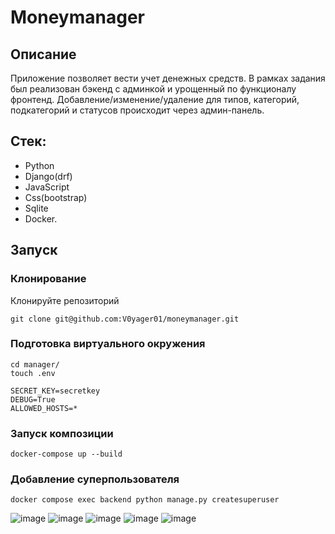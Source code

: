 # Moneymanager
## Описание
Приложение позволяет вести учет денежных средств.
В рамках задания был реализован бэкенд с админкой и урощенный по функционалу фронтенд.
Добавление/изменениe/удаление для типов, категорий, подкатегорий и статусов происходит через админ-панель.

## Стек:
* Python
* Django(drf)
* JavaScript
* Css(bootstrap)
* Sqlite
* Docker.


## Запуcк
### Клонирование
Клонируйте репозиторий
```
git clone git@github.com:V0yager01/moneymanager.git
```
### Подготовка виртуального окружения
```
cd manager/
touch .env

SECRET_KEY=secretkey
DEBUG=True
ALLOWED_HOSTS=*

```
### Запуск композиции

```
docker-compose up --build
```

### Добавление суперпользователя
```
docker compose exec backend python manage.py createsuperuser
```
![image](https://github.com/user-attachments/assets/de28017d-d622-4803-9298-a2458309475a)
![image](https://github.com/user-attachments/assets/cf94e873-f371-4e2d-83e6-9043f034fa8d)
![image](https://github.com/user-attachments/assets/a672765a-7372-4ab6-b3a6-b04df14c1923)
![image](https://github.com/user-attachments/assets/e4ad710c-f47c-4535-b650-d2c2f6d73010)
![image](https://github.com/user-attachments/assets/715e855f-818a-4fc0-91a4-726c14c05f0b)





